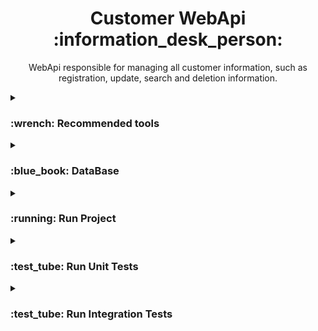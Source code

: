 <h1 align="center">Customer WebApi :information_desk_person: </h1>

<p align="center">WebApi responsible for managing all customer information, such as registration, update, search and deletion information.</p>

<details>
  <summary>
    <h3>:wrench: Recommended tools</h3>
  </summary>
  <ul>
    <li>
      <a href="https://visualstudio.microsoft.com/vs/" target="_blank" title="https://visualstudio.microsoft.com/vs/">
        Visual Studio 2022
      </a>
    </li>
    <li>
      <a href="https://code.visualstudio.com/" target="_blank" title="https://code.visualstudio.com/">
        Visual Studio Code
      </a>
    </li>
    <li>
      <a href="https://azure.microsoft.com/pt-br/products/data-studio" target="_blank" title="https://azure.microsoft.com/pt-br/products/data-studio">
        Azure Data Studio
      </a>
    </li>
    <li>
      <a href="https://www.docker.com/products/docker-desktop/" target="_blank" title="https://www.docker.com/products/docker-desktop/">
        Docker Desktop
      </a>
    </li>
  </ul>
</details>


<details>
  <summary>
    <h3>:blue_book: DataBase</h3>
  </summary>
  <p>
    <strong>Tables:</strong>
  </p>

```sql
CREATE DATABASE CUSTOMER;

USE CUSTOMER;

CREATE TABLE TB_CUSTOMERS (
    CUSTOMER_ID UNIQUEIDENTIFIER NOT NULL PRIMARY KEY,
    NAME NVARCHAR(255) NOT NULL,
    EMAIL NVARCHAR(255) NOT NULL,
    AGE INT NOT NULL,
    PHONE INT NOT NULL,
    DOCUMENT NVARCHAR(255) NOT NULL,
    PASSWORD NVARCHAR(255) NOT NULL,
    CREATED_AT DATETIME2 DEFAULT GETDATE(),
    UPDATED_AT DATETIME2
);
```
</details>


<details>
  <summary>
    <h3>:running: Run Project</h3>
  </summary>
  <p><strong>Steps:</strong></p>
  <p><strong>1.1 - Run Docker Compose command:</strong></p>

```Dockerfile
  docker-compose -f "docker-compose.yml" up -d --build
```
> Attention! Before making requests, make sure that the database and its tables have been created correctly.
  <p><strong>1.2 - Access the Link in your browser:</strong></p>
  
```js
  http://localhost:8080/swagger/index.html
```
</details>


<details>
  <summary>
    <h3>:test_tube: Run Unit Tests</h3>
  </summary>
  <p><strong>Steps:</strong></p>
  <p><strong>1.1 - Run command:</strong></p>
  
```csharp
  dotnet test ./tests/UnitTests/UnitTests.csproj
```
</details>


<details>
  <summary>
    <h3>:test_tube: Run Integration Tests</h3>
  </summary>
  <p><strong>Steps:</strong></p>
  <p><strong>1.1 - Run command:</strong></p>
  
```csharp
  dotnet test ./tests/IntegrationTests/IntegrationTests.csproj
```
</details>
